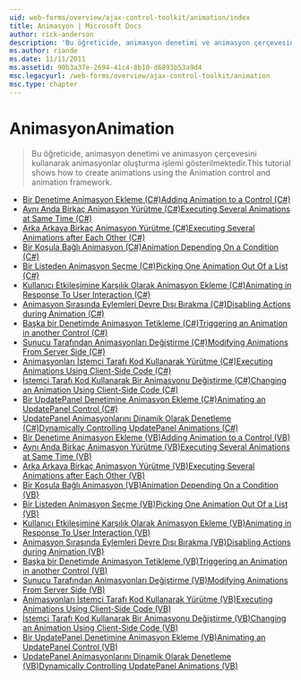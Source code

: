 ```yaml
---
uid: web-forms/overview/ajax-control-toolkit/animation/index
title: Animasyon | Microsoft Docs
author: rick-anderson
description: 'Bu öğreticide, animasyon denetimi ve animasyon çerçevesini kullanarak animasyonlar oluşturma işlemi gösterilmektedir.'
ms.author: riande
ms.date: 11/11/2011
ms.assetid: 90b3a37e-2694-41c4-8b10-d6893b53a9d4
msc.legacyurl: /web-forms/overview/ajax-control-toolkit/animation
msc.type: chapter
---
```

<a name="animation"></a><span data-ttu-id="aa5a0-103">Animasyon</span><span class="sxs-lookup"><span data-stu-id="aa5a0-103">Animation</span></span>
====================
> <span data-ttu-id="aa5a0-104">Bu öğreticide, animasyon denetimi ve animasyon çerçevesini kullanarak animasyonlar oluşturma işlemi gösterilmektedir.</span><span class="sxs-lookup"><span data-stu-id="aa5a0-104">This tutorial shows how to create animations using the Animation control and animation framework.</span></span>


- [<span data-ttu-id="aa5a0-105">Bir Denetime Animasyon Ekleme (C#)</span><span class="sxs-lookup"><span data-stu-id="aa5a0-105">Adding Animation to a Control (C#)</span></span>](adding-animation-to-a-control-cs.md)
- [<span data-ttu-id="aa5a0-106">Aynı Anda Birkaç Animasyon Yürütme (C#)</span><span class="sxs-lookup"><span data-stu-id="aa5a0-106">Executing Several Animations at Same Time (C#)</span></span>](executing-several-animations-at-the-same-time-cs.md)
- [<span data-ttu-id="aa5a0-107">Arka Arkaya Birkaç Animasyon Yürütme (C#)</span><span class="sxs-lookup"><span data-stu-id="aa5a0-107">Executing Several Animations after Each Other (C#)</span></span>](executing-several-animations-after-each-other-cs.md)
- [<span data-ttu-id="aa5a0-108">Bir Koşula Bağlı Animasyon (C#)</span><span class="sxs-lookup"><span data-stu-id="aa5a0-108">Animation Depending On a Condition (C#)</span></span>](animation-depending-on-a-condition-cs.md)
- [<span data-ttu-id="aa5a0-109">Bir Listeden Animasyon Seçme (C#)</span><span class="sxs-lookup"><span data-stu-id="aa5a0-109">Picking One Animation Out Of a List (C#)</span></span>](picking-one-animation-out-of-a-list-cs.md)
- [<span data-ttu-id="aa5a0-110">Kullanıcı Etkileşimine Karşılık Olarak Animasyon Ekleme (C#)</span><span class="sxs-lookup"><span data-stu-id="aa5a0-110">Animating in Response To User Interaction (C#)</span></span>](animating-in-response-to-user-interaction-cs.md)
- [<span data-ttu-id="aa5a0-111">Animasyon Sırasında Eylemleri Devre Dışı Bırakma (C#)</span><span class="sxs-lookup"><span data-stu-id="aa5a0-111">Disabling Actions during Animation (C#)</span></span>](disabling-actions-during-animation-cs.md)
- [<span data-ttu-id="aa5a0-112">Başka bir Denetimde Animasyon Tetikleme (C#)</span><span class="sxs-lookup"><span data-stu-id="aa5a0-112">Triggering an Animation in another Control (C#)</span></span>](triggering-an-animation-in-another-control-cs.md)
- [<span data-ttu-id="aa5a0-113">Sunucu Tarafından Animasyonları Değiştirme (C#)</span><span class="sxs-lookup"><span data-stu-id="aa5a0-113">Modifying Animations From Server Side (C#)</span></span>](modifying-animations-from-the-server-side-cs.md)
- [<span data-ttu-id="aa5a0-114">Animasyonları İstemci Tarafı Kod Kullanarak Yürütme (C#)</span><span class="sxs-lookup"><span data-stu-id="aa5a0-114">Executing Animations Using Client-Side Code (C#)</span></span>](executing-animations-using-client-side-code-cs.md)
- [<span data-ttu-id="aa5a0-115">İstemci Tarafı Kod Kullanarak Bir Animasyonu Değiştirme (C#)</span><span class="sxs-lookup"><span data-stu-id="aa5a0-115">Changing an Animation Using Client-Side Code (C#)</span></span>](changing-an-animation-using-client-side-code-cs.md)
- [<span data-ttu-id="aa5a0-116">Bir UpdatePanel Denetimine Animasyon Ekleme (C#)</span><span class="sxs-lookup"><span data-stu-id="aa5a0-116">Animating an UpdatePanel Control (C#)</span></span>](animating-an-updatepanel-control-cs.md)
- [<span data-ttu-id="aa5a0-117">UpdatePanel Animasyonlarını Dinamik Olarak Denetleme (C#)</span><span class="sxs-lookup"><span data-stu-id="aa5a0-117">Dynamically Controlling UpdatePanel Animations (C#)</span></span>](dynamically-controlling-updatepanel-animations-cs.md)
- [<span data-ttu-id="aa5a0-118">Bir Denetime Animasyon Ekleme (VB)</span><span class="sxs-lookup"><span data-stu-id="aa5a0-118">Adding Animation to a Control (VB)</span></span>](adding-animation-to-a-control-vb.md)
- [<span data-ttu-id="aa5a0-119">Aynı Anda Birkaç Animasyon Yürütme (VB)</span><span class="sxs-lookup"><span data-stu-id="aa5a0-119">Executing Several Animations at Same Time (VB)</span></span>](executing-several-animations-at-the-same-time-vb.md)
- [<span data-ttu-id="aa5a0-120">Arka Arkaya Birkaç Animasyon Yürütme (VB)</span><span class="sxs-lookup"><span data-stu-id="aa5a0-120">Executing Several Animations after Each Other (VB)</span></span>](executing-several-animations-after-each-other-vb.md)
- [<span data-ttu-id="aa5a0-121">Bir Koşula Bağlı Animasyon (VB)</span><span class="sxs-lookup"><span data-stu-id="aa5a0-121">Animation Depending On a Condition (VB)</span></span>](animation-depending-on-a-condition-vb.md)
- [<span data-ttu-id="aa5a0-122">Bir Listeden Animasyon Seçme (VB)</span><span class="sxs-lookup"><span data-stu-id="aa5a0-122">Picking One Animation Out Of a List (VB)</span></span>](picking-one-animation-out-of-a-list-vb.md)
- [<span data-ttu-id="aa5a0-123">Kullanıcı Etkileşimine Karşılık Olarak Animasyon Ekleme (VB)</span><span class="sxs-lookup"><span data-stu-id="aa5a0-123">Animating in Response To User Interaction (VB)</span></span>](animating-in-response-to-user-interaction-vb.md)
- [<span data-ttu-id="aa5a0-124">Animasyon Sırasında Eylemleri Devre Dışı Bırakma (VB)</span><span class="sxs-lookup"><span data-stu-id="aa5a0-124">Disabling Actions during Animation (VB)</span></span>](disabling-actions-during-animation-vb.md)
- [<span data-ttu-id="aa5a0-125">Başka bir Denetimde Animasyon Tetikleme (VB)</span><span class="sxs-lookup"><span data-stu-id="aa5a0-125">Triggering an Animation in another Control (VB)</span></span>](triggering-an-animation-in-another-control-vb.md)
- [<span data-ttu-id="aa5a0-126">Sunucu Tarafından Animasyonları Değiştirme (VB)</span><span class="sxs-lookup"><span data-stu-id="aa5a0-126">Modifying Animations From Server Side (VB)</span></span>](modifying-animations-from-the-server-side-vb.md)
- [<span data-ttu-id="aa5a0-127">Animasyonları İstemci Tarafı Kod Kullanarak Yürütme (VB)</span><span class="sxs-lookup"><span data-stu-id="aa5a0-127">Executing Animations Using Client-Side Code (VB)</span></span>](executing-animations-using-client-side-code-vb.md)
- [<span data-ttu-id="aa5a0-128">İstemci Tarafı Kod Kullanarak Bir Animasyonu Değiştirme (VB)</span><span class="sxs-lookup"><span data-stu-id="aa5a0-128">Changing an Animation Using Client-Side Code (VB)</span></span>](changing-an-animation-using-client-side-code-vb.md)
- [<span data-ttu-id="aa5a0-129">Bir UpdatePanel Denetimine Animasyon Ekleme (VB)</span><span class="sxs-lookup"><span data-stu-id="aa5a0-129">Animating an UpdatePanel Control (VB)</span></span>](animating-an-updatepanel-control-vb.md)
- [<span data-ttu-id="aa5a0-130">UpdatePanel Animasyonlarını Dinamik Olarak Denetleme (VB)</span><span class="sxs-lookup"><span data-stu-id="aa5a0-130">Dynamically Controlling UpdatePanel Animations (VB)</span></span>](dynamically-controlling-updatepanel-animations-vb.md)
